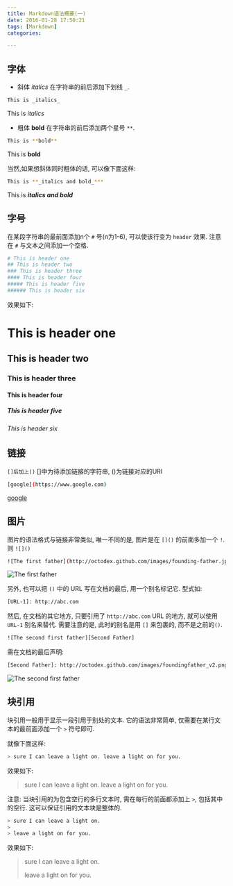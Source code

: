```yaml
---
title: Markdown语法概要(一)
date: 2016-01-28 17:50:21
tags: [Markdown]
categories:

---
```



## 字体
* 斜体 _italics_ 在字符串的前后添加下划线 `_`.  
``` bash
This is _italics_
```
  This is _italics_ 

* 粗体 **bold** 在字符串的前后添加两个星号 `**`.  
``` bash
This is **bold**
```
  This is **bold**

当然,如果想斜体同时粗体的话, 可以像下面这样:

``` bash
This is **_italics and bold_***
```
This is **_italics and bold_**

<!-- more -->

## 字号
在某段字符串的最前面添加n个 `#` 号(n为1-6), 可以使该行变为 `header` 效果. 注意在 `#` 与文本之间添加一个空格.

``` bash
# This is header one
## This is header two
### This is header three
#### This is header four
##### This is header five
###### This is header six
```

效果如下:
# This is header one
## This is header two
### This is header three
#### This is header four
##### This is header five
###### This is header six


## 链接
`[]后加上()` []中为待添加链接的字符串, ()为链接对应的URl

``` bash
[google](https://www.google.com)
```
[google](https://www.google.com)


## 图片
图片的语法格式与链接非常类似, 唯一不同的是, 图片是在 `[]()` 的前面多加一个 `!`. 则 `![]()`

``` bash
![The first father](http://octodex.github.com/images/founding-father.jpg)
```
![The first father](http://octodex.github.com/images/founding-father.jpg)

另外, 也可以把 `()` 中的 URL 写在文档的最后, 用一个别名标记它. 型式如:

``` bash
[URL-1]: http://abc.com
```

然后, 在文档的其它地方, 只要引用了 `http://abc.com` URL 的地方, 就可以使用 `URL-1` 别名来替代. 需要注意的是, 此时的别名是用 `[]` 来包裹的, 而不是之前的`()`.

``` bash
![The second first father][Second Father]
```
	
需在文档的最后声明:

``` bash
[Second Father]: http://octodex.github.com/images/foundingfather_v2.png
```
	
![The second first father][Second Father]


## 块引用
块引用一般用于显示一段引用于别处的文本. 它的语法非常简单, 仅需要在某行文本的最前面添加一个 `>` 符号即可.

就像下面这样:

``` bash
> sure I can leave a light on. leave a light on for you.
```

效果如下:
> sure I can leave a light on. leave a light on for you.

注意: 当块引用的为包含空行的多行文本时, 需在每行的前面都添加上 `>`, 包括其中的空行. 这可以保证引用的文本块是整体的.

``` bash
> sure I can leave a light on. 
>
> leave a light on for you.
```

效果如下:
> sure I can leave a light on. 
>
> leave a light on for you.


[Second Father]: http://octodex.github.com/images/foundingfather_v2.png

